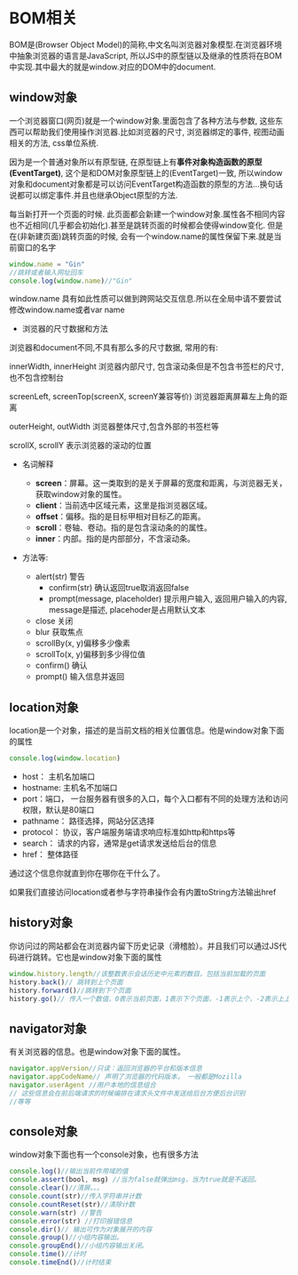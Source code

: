 # BOM相关

BOM是(Browser Object Model)的简称,中文名叫浏览器对象模型.在浏览器环境中抽象浏览器的语言是JavaScript, 所以JS中的原型链以及继承的性质将在BOM中实现.其中最大的就是window.对应的DOM中的document.



## window对象

一个浏览器窗口(网页)就是一个window对象.里面包含了各种方法与参数, 这些东西可以帮助我们使用操作浏览器.比如浏览器的尺寸, 浏览器绑定的事件, 视图动画相关的方法, css单位系统. 

因为是一个普通对象所以有原型链, 在原型链上有**事件对象构造函数的原型(EventTarget)**, 这个是和DOM对象原型链上的(EventTarget)一致, 所以window对象和document对象都是可以访问EventTarget构造函数的原型的方法...换句话说都可以绑定事件.并且也继承Object原型的方法.

每当新打开一个页面的时候. 此页面都会新建一个window对象.属性各不相同内容也不近相同(几乎都会初始化).甚至是跳转页面的时候都会使得window变化. 但是在(非新建页面)跳转页面的时候, 会有一个window.name的属性保留下来.就是当前窗口的名字

```js
window.name = "Gin"
//跳转或者输入网址回车
console.log(window.name)//"Gin"
```

window.name 具有如此性质可以做到跨网站交互信息.所以在全局中请不要尝试修改window.name或者var name

* 浏览器的尺寸数据和方法

浏览器和document不同,不具有那么多的尺寸数据, 常用的有: 

innerWidth, innerHeight 浏览器内部尺寸, 包含滚动条但是不包含书签栏的尺寸,也不包含控制台

screenLeft, screenTop(screenX, screenY兼容等价) 浏览器距离屏幕左上角的距离

outerHeight, outWidth 浏览器整体尺寸,包含外部的书签栏等

scrollX, scrollY 表示浏览器的滚动的位置

* 名词解释

    - **screen**：屏幕。这一类取到的是关于屏幕的宽度和距离，与浏览器无关，获取window对象的属性。
    - **client**：当前选中区域元素，这里是指浏览器区域。
    - **offset**：偏移。指的是目标甲相对目标乙的距离。
    - **scroll**：卷轴、卷动。指的是包含滚动条的的属性。
    - **inner**：内部。指的是内部部分，不含滚动条。
* 方法等:
    * alert(str) 警告 
        * confirm(str) 确认返回true取消返回false
        * prompt(message, placeholder) 提示用户输入, 返回用户输入的内容, message是描述, placehoder是占用默认文本  
    * close 关闭
    * blur 获取焦点
    * scrollBy(x, y)偏移多少像素
    * scrollTo(x, y)偏移到多少得位值
    * confirm() 确认
    * prompt() 输入信息并返回



## location对象

location是一个对象，描述的是当前文档的相关位置信息。他是window对象下面的属性

```js
console.log(window.location)
```

* host： 主机名加端口
* hostname: 主机名不加端口
* port：端口， 一台服务器有很多的入口，每个入口都有不同的处理方法和访问权限，默认是80端口
* pathname： 路径选择，网站分区选择
* protocol： 协议，客户端服务端请求响应标准如http和https等
* search： 请求的内容，通常是get请求发送给后台的信息
* href： 整体路径

通过这个信息你就直到你在哪你在干什么了。

如果我们直接访问location或者参与字符串操作会有内置toString方法输出href



## history对象

你访问过的网站都会在浏览器内留下历史记录（滑稽脸）。并且我们可以通过JS代码进行跳转。它也是window对象下面的属性

```js
window.history.length//该整数表示会话历史中元素的数目，包括当前加载的页面
history.back()// 跳转到上个页面
history.forward()//跳转到下个页面
history.go()// 传入一个数值，0表示当前页面，1表示下个页面，-1表示上个，-2表示上上个。。。
```



## navigator对象

有关浏览器的信息。也是window对象下面的属性。

```js
navigator.appVersion//只读：返回浏览器的平台和版本信息
navigator.appCodeName// 声明了浏览器的代码版本， 一般都是Mozilla
navigator.userAgent //用户本地的信息组合
// 这些信息会在前后端请求的时候编排在请求头文件中发送给后台方便后台识别
//等等
```



## console对象

window对象下面也有一个console对象，也有很多方法

```js
console.log()//输出当前作用域的值
console.assert(bool, msg) //当为false就弹出msg，当为true就是不返回。
console.clear()//清屏。。。
console.count(str)//传入字符串并计数
console.countReset(str)//清除计数
console.warn(str) //警告
console.error(str) //打印报错信息
console.dir()// 输出可作为对象展开的内容
console.group()//小组内容输出。
console.groupEnd()//小组内容输出关闭。
console.time()//计时
console.timeEnd()//计时结束
```

